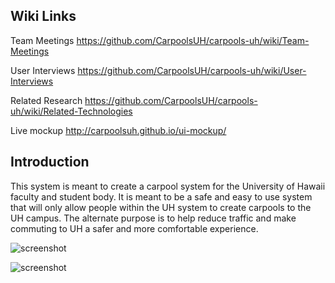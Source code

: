 Wiki Links
-------------
Team Meetings
https://github.com/CarpoolsUH/carpools-uh/wiki/Team-Meetings

User Interviews
https://github.com/CarpoolsUH/carpools-uh/wiki/User-Interviews

Related Research
https://github.com/CarpoolsUH/carpools-uh/wiki/Related-Technologies

Live mockup
http://carpoolsuh.github.io/ui-mockup/

Introduction
--------------

This system is meant to create a carpool system for the University of Hawaii faculty and student body. It is meant to be a safe and easy to use system that will only allow people within the UH system to create carpools to the UH campus. The alternate purpose is to help reduce traffic and make commuting to UH a safer and more comfortable experience.

![screenshot](https://raw.github.com/CarpoolsUH/ui-mockup/gh-pages/img/cover.png)

![screenshot](https://raw.github.com/CarpoolsUH/ui-mockup/gh-pages/img/main.png)
